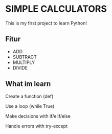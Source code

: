 # SIMPLE CALCULATORS

This is my first project to learn Python!

## Fitur
- ADD
- SUBTRACT
- MULTIPLY
- DIVIDE

## What im learn
Create a function (def)

Use a loop (while True)

Make decisions with if/elif/else

Handle errors with try-except
